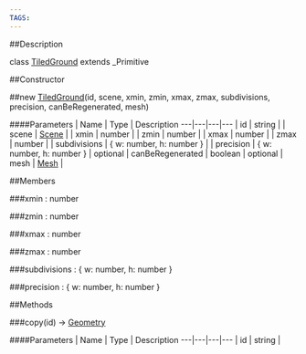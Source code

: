 ```yaml
---
TAGS:
---
```


##Description

class [TiledGround](/classes/2.2/TiledGround) extends _Primitive



##Constructor

##new [TiledGround](/classes/2.2/TiledGround)(id, scene, xmin, zmin, xmax, zmax, subdivisions, precision, canBeRegenerated, mesh)



####Parameters
 | Name | Type | Description
---|---|---|---
 | id | string | 
 | scene | [Scene](/classes/2.2/Scene) | 
 | xmin | number | 
 | zmin | number | 
 | xmax | number | 
 | zmax | number | 
 | subdivisions | { w: number,  h: number } | 
 | precision | { w: number,  h: number } | 
optional | canBeRegenerated | boolean | 
optional | mesh | [Mesh](/classes/2.2/Mesh) | 

##Members

###xmin : number



###zmin : number



###xmax : number



###zmax : number



###subdivisions : { w: number,  h: number }



###precision : { w: number,  h: number }



##Methods

###copy(id) &rarr; [Geometry](/classes/2.2/Geometry)



####Parameters
 | Name | Type | Description
---|---|---|---
 | id | string | 

